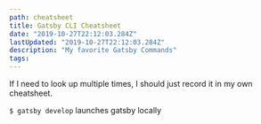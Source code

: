 ```yaml
---
path: cheatsheet
title: Gatsby CLI Cheatsheet
date: "2019-10-27T22:12:03.284Z"
lastUpdated: "2019-10-27T22:12:03.284Z"
description: "My favorite Gatsby Commands"
tags:
---
```


If I need to look up multiple times, I should just record it in my own cheatsheet.

`$ gatsby develop` launches gatsby locally
